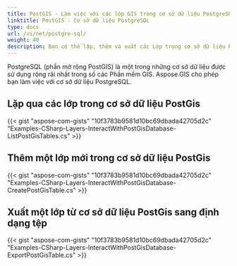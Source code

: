 ```yaml
---
title: PostGIS - Làm việc với các lớp GIS trong cơ sở dữ liệu PostgreSQL bằng C#
linktitle: PostGIS - Cơ sở dữ liệu PostgreSQL
type: docs
url: /vi/net/postgre-sql/
weight: 40
description: Bạn có thể lặp, thêm và xuất các Lớp trong cơ sở dữ liệu PostGIS PostgreSQL bằng thư viện GIS C# .
---
```


PostgreSQL (phần mở rộng PostGIS) là một trong những cơ sở dữ liệu được sử dụng rộng rãi nhất trong số các Phần mềm GIS. Aspose.GIS cho phép bạn làm việc với cơ sở dữ liệu PostgreSQL.

## **Lặp qua các lớp trong cơ sở dữ liệu PostGis**
{{< gist "aspose-com-gists" "10f3783b9581d10bc69dbada42705d2c" "Examples-CSharp-Layers-InteractWithPostGisDatabase-ListPostGisTables.cs" >}}
## **Thêm một lớp mới trong cơ sở dữ liệu PostGis**
{{< gist "aspose-com-gists" "10f3783b9581d10bc69dbada42705d2c" "Examples-CSharp-Layers-InteractWithPostGisDatabase-CreatePostGisTable.cs" >}}
## **Xuất một lớp từ cơ sở dữ liệu PostGis sang định dạng tệp**
{{< gist "aspose-com-gists" "10f3783b9581d10bc69dbada42705d2c" "Examples-CSharp-Layers-InteractWithPostGisDatabase-ExportPostGisTable.cs" >}}
